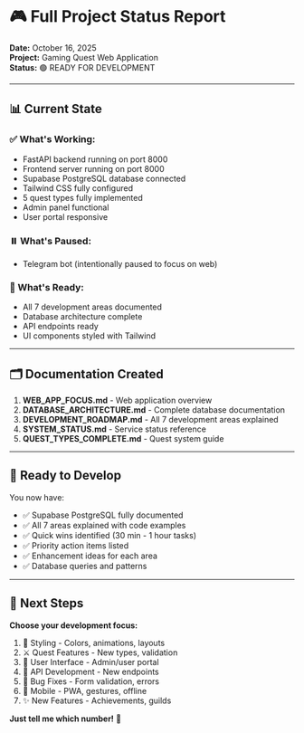 # 🎮 Full Project Status Report

**Date:** October 16, 2025  
**Project:** Gaming Quest Web Application  
**Status:** 🟢 READY FOR DEVELOPMENT

---

## 📊 Current State

### ✅ What's Working:
- FastAPI backend running on port 8000
- Frontend server running on port 8000
- Supabase PostgreSQL database connected
- Tailwind CSS fully configured
- 5 quest types fully implemented
- Admin panel functional
- User portal responsive

### ⏸️ What's Paused:
- Telegram bot (intentionally paused to focus on web)

### 🎯 What's Ready:
- All 7 development areas documented
- Database architecture complete
- API endpoints ready
- UI components styled with Tailwind

---

## 🗂️ Documentation Created

1. **WEB_APP_FOCUS.md** - Web application overview
2. **DATABASE_ARCHITECTURE.md** - Complete database documentation
3. **DEVELOPMENT_ROADMAP.md** - All 7 development areas explained
4. **SYSTEM_STATUS.md** - Service status reference
5. **QUEST_TYPES_COMPLETE.md** - Quest system guide

---

## 🚀 Ready to Develop

You now have:
- ✅ Supabase PostgreSQL fully documented
- ✅ All 7 areas explained with code examples
- ✅ Quick wins identified (30 min - 1 hour tasks)
- ✅ Priority action items listed
- ✅ Enhancement ideas for each area
- ✅ Database queries and patterns

---

## 🎯 Next Steps

**Choose your development focus:**

1. 🎨 Styling - Colors, animations, layouts
2. ⚔️ Quest Features - New types, validation
3. 👥 User Interface - Admin/user portal
4. 🔌 API Development - New endpoints
5. 🐛 Bug Fixes - Form validation, errors
6. 📱 Mobile - PWA, gestures, offline
7. ✨ New Features - Achievements, guilds

**Just tell me which number!** 🚀
